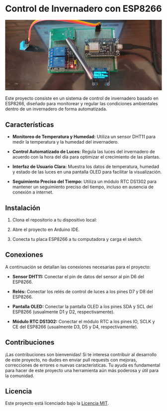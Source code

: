 # Control de Invernadero con ESP8266

![Invernadero](Invernadero.jpg)

Este proyecto consiste en un sistema de control de invernadero basado en ESP8266, diseñado para monitorear y regular las condiciones ambientales dentro de un invernadero de forma automatizada.

## Características

- **Monitoreo de Temperatura y Humedad:** Utiliza un sensor DHT11 para medir la temperatura y la humedad del invernadero.
  
- **Control Automatizado de Luces:** Regula las luces del invernadero de acuerdo con la hora del día para optimizar el crecimiento de las plantas.

- **Interfaz de Usuario Clara:** Muestra los datos de temperatura, humedad y estado de las luces en una pantalla OLED para facilitar la visualización.

- **Seguimiento Preciso del Tiempo:** Utiliza un módulo RTC DS1302 para mantener un seguimiento preciso del tiempo, incluso en ausencia de conexión a internet.

## Instalación

1. Clona el repositorio a tu dispositivo local:


2. Abre el proyecto en Arduino IDE.

3. Conecta tu placa ESP8266 a tu computadora y carga el sketch.


## Conexiones

A continuación se detallan las conexiones necesarias para el proyecto:

- **Sensor DHT11:** Conectar el pin de datos del sensor al pin D6 del ESP8266.

- **Relés:** Conectar los relés de control de luces a los pines D7 y D8 del ESP8266.

- **Pantalla OLED:** Conectar la pantalla OLED a los pines SDA y SCL del ESP8266 (usualmente D1 y D2, respectivamente).

- **Módulo RTC DS1302:** Conectar el módulo RTC a los pines IO, SCLK y CE del ESP8266 (usualmente D3, D5 y D4, respectivamente).


## Contribuciones

¡Las contribuciones son bienvenidas! Si te interesa contribuir al desarrollo de este proyecto, no dudes en enviar pull requests con mejoras, correcciones de errores o nuevas características. Tu ayuda es fundamental para hacer de este proyecto una herramienta aún más poderosa y útil para la comunidad.

## Licencia

Este proyecto está licenciado bajo la [Licencia MIT](LICENSE).

